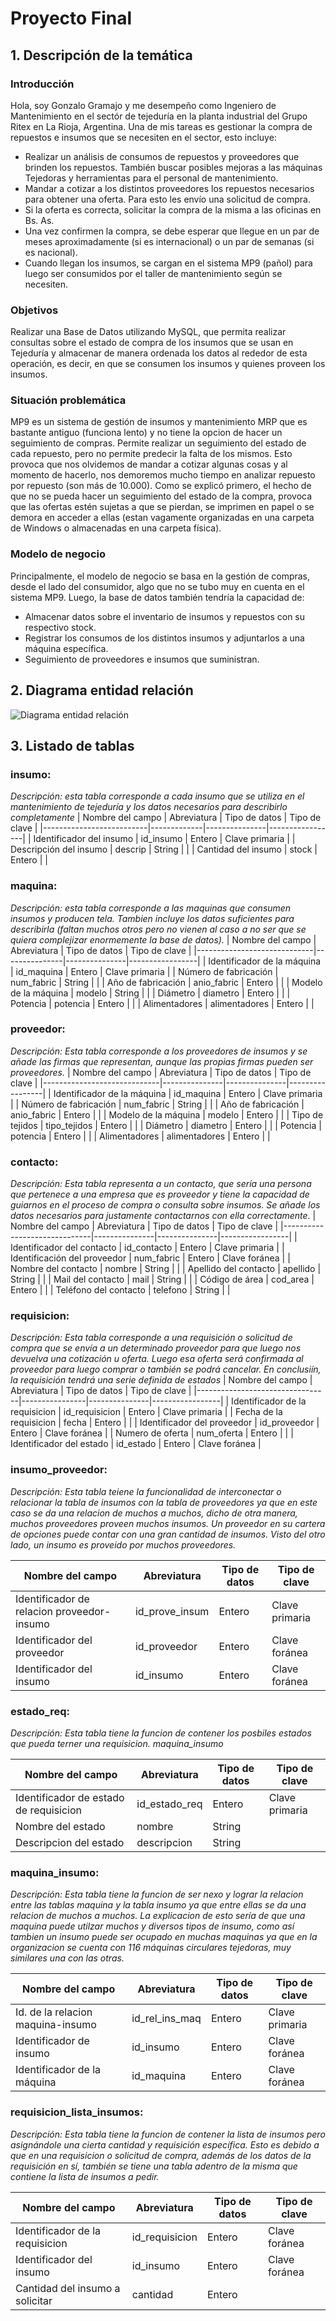 # Proyecto Final
## 1. Descripción de la temática

### Introducción
Hola, soy Gonzalo Gramajo y me desempeño como Ingeniero de Mantenimiento en el sectór de tejeduría en la planta industrial del Grupo Ritex en La Rioja, Argentina. Una de mis tareas es gestionar la compra de repuestos e insumos que se necesiten en el sector, esto incluye:
- Realizar un análisis de consumos de repuestos y proveedores que brinden los repuestos. También buscar posibles mejoras a las máquinas Tejedoras y herramientas para el personal de mantenimiento.
- Mandar a cotizar a los distintos proveedores los repuestos necesarios para obtener una oferta. Para esto les envío una solicitud de compra.
- Si la oferta es correcta, solicitar la compra de la misma a las oficinas en Bs. As.
- Una vez confirmen la compra, se debe esperar que llegue en un par de meses aproximadamente (si es internacional) o un par de semanas (si es nacional).
- Cuando llegan los insumos, se cargan en el sistema MP9 (pañol) para luego ser consumidos por el taller de mantenimiento según se necesiten.

### Objetivos
Realizar una Base de Datos utilizando MySQL, que permita realizar consultas sobre el estado de compra de los insumos que se usan en Tejeduría y almacenar de manera ordenada los datos al rededor de esta operación, es decir, en que se consumen los insumos y quienes proveen los insumos.

### Situación problemática
MP9 es un sistema de gestión de insumos y mantenimiento MRP que es bastante antiguo (funciona lento) y no tiene la opcion de hacer un seguimiento de compras. Permite realizar un seguimiento del estado de cada repuesto, pero no permite predecir la falta de los mismos. Esto provoca que nos olvidemos de mandar a cotizar algunas cosas y al momento de hacerlo, nos demoremos mucho tiempo en analizar repuesto por repuesto (son más de 10.000).
Como se explicó primero, el hecho de que no se pueda hacer un seguimiento del estado de la compra, provoca que las ofertas estén sujetas a que se pierdan, se imprimen en papel o se demora en acceder a ellas (estan vagamente organizadas en una carpeta de Windows o almacenadas en una carpeta física).

### Modelo de negocio
Principalmente, el modelo de negocio se basa en la gestión de compras, desde el lado del consumidor, algo que no se tubo muy en cuenta en el sistema MP9.
Luego, la base de datos también tendría la capacidad de:
- Almacenar datos sobre el inventario de insumos y repuestos con su respectivo stock.
- Registrar los consumos de los distintos insumos y adjuntarlos a una máquina específica.
- Seguimiento de proveedores e insumos que suministran.

## 2. Diagrama entidad relación
![Diagrama entidad relación](/DER.jpg)

## 3. Listado de tablas

### insumo:
*Descripción: esta tabla corresponde a cada insumo que se utiliza en el mantenimiento de tejeduría y los datos necesarios para describirlo completamente*
|     Nombre del campo     | Abreviatura | Tipo de datos |  Tipo de clave  |
|--------------------------|-------------|---------------|-----------------|
| Identificador del insumo |  id_insumo  |     Entero    |  Clave primaria |
|  Descripción del insumo  |   descrip   |     String    |                 |
|    Cantidad del insumo   |    stock    |     Entero    |                 |

### maquina:
*Descripción: esta tabla corresponde a las maquinas que consumen insumos y producen tela. Tambien incluye los datos suficientes para describirla (faltan muchos otros pero no vienen al caso a no ser que se quiera complejizar enormemente la base de datos).*
| Nombre del campo            | Abreviatura   | Tipo de datos | Tipo de clave   |
|-----------------------------|---------------|---------------|-----------------|
| Identificador de la máquina | id_maquina    |     Entero    |  Clave primaria |
| Número de fabricación       | num_fabric    |     String    |                 |
| Año de fabricación          | anio_fabric   |     Entero    |                 |
| Modelo de la máquina        | modelo        |     String    |                 |
| Diámetro                    | diametro      |     Entero    |                 |
| Potencia                    | potencia      |     Entero    |                 |
| Alimentadores               | alimentadores |     Entero    |                 |

### proveedor:
*Descripción: Esta tabla corresponde a los proveedores de insumos y se añade las firmas que representan, aunque las propias firmas pueden ser proveedores.*
|       Nombre del campo      | Abreviatura   | Tipo de datos |  Tipo de clave  |
|-----------------------------|---------------|---------------|-----------------|
| Identificador de la máquina | id_maquina    |     Entero    |  Clave primaria |
| Número de fabricación       | num_fabric    |     String    |                 |
| Año de fabricación          | anio_fabric   |     Entero    |                 |
| Modelo de la máquina        | modelo        |     Entero    |                 |
| Tipo de tejidos             | tipo_tejidos  |     Entero    |                 |
| Diámetro                    | diametro      |     Entero    |                 |
| Potencia                    | potencia      |     Entero    |                 |
| Alimentadores               | alimentadores |     Entero    |                 |

### contacto:
*Descripción: Esta tabla representa a un contacto, que sería una persona que pertenece a una empresa que es proveedor y tiene la capacidad de guiarnos en el proceso de compra o consulta sobre insumos. Se añade los datos necesarios para justamente contactarnos con ella correctamente.*
| Nombre del campo             | Abreviatura   | Tipo de datos |  Tipo de clave  |
|------------------------------|---------------|---------------|-----------------|
| Identificador del contacto   | id_contacto   |     Entero    |  Clave primaria |
| Identificación del proveedor | num_fabric    |     Entero    |  Clave foránea  |
| Nombre del contacto          | nombre        |     String    |                 |
| Apellido del contacto        | apellido      |     String    |                 |
| Mail del contacto            | mail          |     String    |                 |
| Código de área               | cod_area      |     Entero    |                 |
| Teléfono del contacto        | telefono      |     String    |                 |

### requisicion:
*Descripción: Esta tabla corresponde a una requisición o solicitud de compra que se envía a un determinado proveedor para que luego nos devuelva una cotización u oferta. Luego esa oferta será confirmada al proveedor para luego comprar o también se podrá cancelar. En conclusiín, la requisición tendrá una serie definida de estados*
| Nombre del campo                | Abreviatura    | Tipo de datos |  Tipo de clave  |
|---------------------------------|----------------|---------------|-----------------|
| Identificador de la requisicion | id_requisicion |     Entero    | Clave primaria  |
| Fecha de la requisicion         | fecha          |     Entero    |                 |
| Identificador del proveedor     | id_proveedor   |     Entero    | Clave foránea   |
| Numero de oferta                | num_oferta     |     Entero    |                 |
| Identificador del estado        | id_estado      |     Entero    | Clave foránea   |

### insumo_proveedor:
*Descripción: Esta tabla teiene la funcionalidad de interconectar o relacionar la tabla de insumos con la tabla de proveedores ya que en este caso se da una relacion de muchos a muchos, dicho de otra manera, muchos proveedores proveen muchos insumos. Un proveedor en su cartera de opciones puede contar con una gran cantidad de insumos. Visto del otro lado, un insumo es proveido por muchos proveedores.*

| Nombre del campo                           | Abreviatura    | Tipo de datos |  Tipo de clave  |
|--------------------------------------------|----------------|---------------|-----------------|
| Identificador de relacion proveedor-insumo | id_prove_insum |     Entero    | Clave primaria  |
| Identificador del proveedor                | id_proveedor   |     Entero    | Clave foránea   |
| Identificador del insumo                   | id_insumo      |     Entero    | Clave foránea   |

### estado_req:
*Descripción: Esta tabla tiene la funcion de contener los posbiles estados que pueda terner una requisicion. maquina_insumo*

| Nombre del campo                       | Abreviatura   | Tipo de datos |  Tipo de clave  |
|----------------------------------------|---------------|---------------|-----------------|
| Identificador de estado de requisicion | id_estado_req | Entero        | Clave primaria  |
| Nombre del estado                      | nombre        | String        |                 |
| Descripcion del estado                 | descripcion   | String        |                 |

### maquina_insumo:
*Descripción: Esta tabla tiene la funcion de ser nexo y lograr la relacion entre las tablas maquina y la tabla insumo ya que entre ellas se da una relacion de muchos a muchos. La explicacion de esto sería de que una maquina puede utilzar muchos y diversos tipos de insumo, como así tambien un insumo puede ser ocupado en muchas maquinas ya que en la organizacion se cuenta con 116 máquinas circulares tejedoras, muy similares una con las otras.*

| Nombre del campo                  | Abreviatura    | Tipo de datos |  Tipo de clave  |
|-----------------------------------|----------------|---------------|-----------------|
| Id. de la relacion maquina-insumo | id_rel_ins_maq | Entero        | Clave primaria  |
| Identificador de insumo           | id_insumo      | Entero        | Clave foránea   |
| Identificador de la máquina       | id_maquina     | Entero        | Clave foránea   |

### requisicion_lista_insumos:
*Descripción: Esta tabla tiene la funcion de contener la lista de insumos pero asignándole una cierta cantidad y requisición específica. Esto es debido a que en una requisicion o solicitud de compra, además de los datos de la requisición en sí, también se tiene una tabla adentro de la misma que contiene la lista de insumos a pedir.*

| Nombre del campo                | Abreviatura    | Tipo de datos |  Tipo de clave  |
|---------------------------------|----------------|---------------|-----------------|
| Identificador de la requisicion | id_requisicion | Entero        | Clave foránea   |
| Identificador del insumo        | id_insumo      | Entero        | Clave foránea   |
| Cantidad del insumo a solicitar | cantidad       | Entero        |                 |
